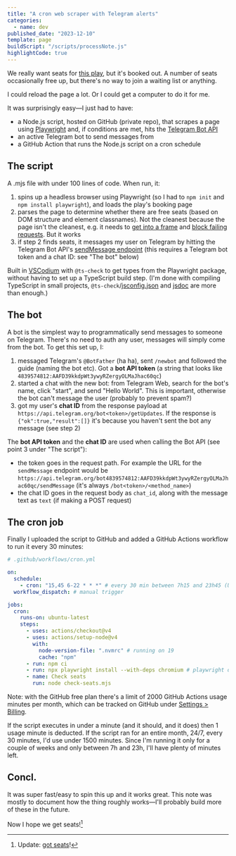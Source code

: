 ```yaml
---
title: "A cron web scraper with Telegram alerts"
categories:
  - name: dev
published_date: "2023-12-10"
template: page
buildScript: "/scripts/processNote.js"
highlightCode: true
---
```


We really want seats for [this play](https://theatredecarouge.ch/spectacle/lusage-du-monde/), but it's booked out. A number of seats occasionally free up, but there's no way to join a waiting list or anything.

I could reload the page a lot. Or I could get a computer to do it for me.

It was surprisingly easy—I just had to have:

- a Node.js script, hosted on GitHub (private repo), that scrapes a page using [Playwright](https://github.com/microsoft/playwright) and, if conditions are met, hits the [Telegram Bot API](https://core.telegram.org/bots/api)
- an active Telegram bot to send messages from
- a GitHub Action that runs the Node.js script on a cron schedule

## The script

A .mjs file with under 100 lines of code. When run, it:

1. spins up a headless browser using Playwright (so I had to `npm init` and `npm install playwright`), and loads the play's booking page
2. parses the page to determine whether there are free seats (based on DOM structure and element classnames). Not the cleanest because the page isn't the cleanest, e.g. it needs to [get into a frame](https://playwright.dev/docs/api/class-elementhandle#element-handle-content-frame) and [block failing requests](https://playwright.dev/docs/network#abort-requests). But it works
3. if step 2 finds seats, it messages my user on Telegram by hitting the Telegram Bot API's [sendMessage endpoint](https://core.telegram.org/bots/api#sendmessage) (this requires a Telegram bot token and a chat ID: see "The bot" below)

Built in [VSCodium](https://github.com/VSCodium/vscodium) with `@ts-check` to get types from the Playwright package, without having to set up a TypeScript build step. (I'm done with compiling TypeScript in small projects, `@ts-check`/[jsconfig.json](https://www.typescriptlang.org/docs/handbook/tsconfig-json.html) and [jsdoc](https://www.typescriptlang.org/docs/handbook/jsdoc-supported-types.html) are more than enough.)

## The bot

A bot is the simplest way to programmatically send messages to someone on Telegram. There's no need to auth any user, messages will simply come from the bot. To get this set up, I:

1. messaged Telegram's `@BotFather` (ha ha), sent `/newbot` and followed the guide (naming the bot etc). Got a **bot API token** (a string that looks like `4839574812:AAFD39kkdpWt3ywyRZergyOLMaJhac60qc`)
2. started a chat with the new bot: from Telegram Web, search for the bot's name, click "start", and send "Hello World". This is important, otherwise the bot can't message the user (probably to prevent spam?)
3. got my user's **chat ID** from the response payload at `https://api.telegram.org/bot<token>/getUpdates`. If the response is `{"ok":true,"result":[]}` it's because you haven't sent the bot any message (see step 2)

The **bot API token** and the **chat ID** are used when calling the Bot API (see point 3 under "The script"):

- the token goes in the request path. For example the URL for the `sendMessage` endpoint would be `https://api.telegram.org/bot4839574812:AAFD39kkdpWt3ywyRZergyOLMaJhac60qc/sendMessage` (it's always `/bot<token>/<method_name>`)
- the chat ID goes in the request body as `chat_id`, along with the message text as `text` (if making a POST request)

## The cron job

Finally I uploaded the script to GitHub and added a GitHub Actions workflow to run it every 30 minutes:

```yml
# .github/workflows/cron.yml

on:
  schedule:
    - cron: "15,45 6-22 * * *" # every 30 min between 7h15 and 23h45 (UTC+1)
  workflow_dispatch: # manual trigger

jobs:
  cron:
    runs-on: ubuntu-latest
    steps:
      - uses: actions/checkout@v4
      - uses: actions/setup-node@v4
        with:
          node-version-file: ".nvmrc" # running on 19
          cache: "npm"
      - run: npm ci
      - run: npx playwright install --with-deps chromium # playwright deps
      - name: Check seats
        run: node check-seats.mjs
```

Note: with the GitHub free plan there's a limit of 2000 GitHub Actions usage minutes per month, which can be tracked on GitHub under [Settings > Billing](https://github.com/settings/billing/summary#usage).

If the script executes in under a minute (and it should, and it does) then 1 usage minute is deducted. If the script ran for an entire month, 24/7, every 30 minutes, I'd use under 1500 minutes. Since I'm running it only for a couple of weeks and only between 7h and 23h, I'll have plenty of minutes left.

## Concl.

It was super fast/easy to spin this up and it works great. This note was mostly to document how the thing roughly works—I'll probably build more of these in the future.

Now I hope we get seats![^1]

[^1]: Update: [got seats](/notes/weeknote-38-setting-off/)!
